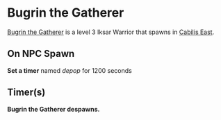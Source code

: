 # Bugrin the Gatherer



[Bugrin the Gatherer](/npc/106302) is a level 3 Iksar Warrior that spawns in [Cabilis East](/zone/106).



## On NPC Spawn

**Set a timer** named *depop* for 1200 seconds


## Timer(s)

**Bugrin the Gatherer despawns.**





